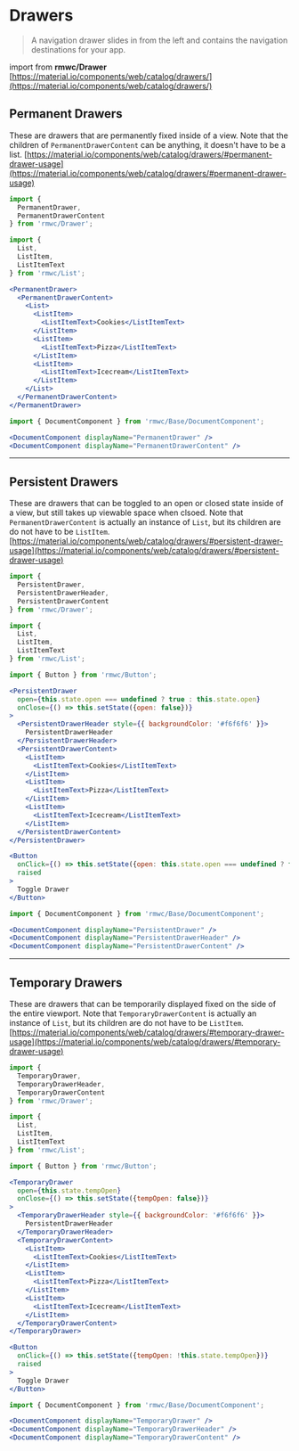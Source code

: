 # Drawers

> A navigation drawer slides in from the left and contains the navigation destinations for your app.

import from **rmwc/Drawer**  
[https://material.io/components/web/catalog/drawers/](https://material.io/components/web/catalog/drawers/)

## Permanent Drawers

These are drawers that are permanently fixed inside of a view. Note that the children of `PermanentDrawerContent` can be anything, it doesn't have to be a list.
[https://material.io/components/web/catalog/drawers/#permanent-drawer-usage](https://material.io/components/web/catalog/drawers/#permanent-drawer-usage)

```jsx render
import {
  PermanentDrawer,
  PermanentDrawerContent
} from 'rmwc/Drawer';

import {
  List,
  ListItem,
  ListItemText
} from 'rmwc/List';

<PermanentDrawer>
  <PermanentDrawerContent>
    <List>
      <ListItem>
        <ListItemText>Cookies</ListItemText>
      </ListItem>
      <ListItem>
        <ListItemText>Pizza</ListItemText>
      </ListItem>
      <ListItem>
        <ListItemText>Icecream</ListItemText>
      </ListItem>
    </List>
  </PermanentDrawerContent>
</PermanentDrawer>
```

```jsx renderOnly
import { DocumentComponent } from 'rmwc/Base/DocumentComponent';

<DocumentComponent displayName="PermanentDrawer" />
<DocumentComponent displayName="PermanentDrawerContent" />
```

---

## Persistent Drawers

These are drawers that can be toggled to an open or closed state inside of a view, but still takes up viewable space when clsoed. Note that `PermanentDrawerContent` is actually an instance of `List`, but its children are do not have to be `ListItem`.
[https://material.io/components/web/catalog/drawers/#persistent-drawer-usage](https://material.io/components/web/catalog/drawers/#persistent-drawer-usage)

```jsx render
import {
  PersistentDrawer,
  PersistentDrawerHeader,
  PersistentDrawerContent
} from 'rmwc/Drawer';

import {
  List,
  ListItem,
  ListItemText
} from 'rmwc/List';

import { Button } from 'rmwc/Button';

<PersistentDrawer
  open={this.state.open === undefined ? true : this.state.open}
  onClose={() => this.setState({open: false})}
>
  <PersistentDrawerHeader style={{ backgroundColor: '#f6f6f6' }}>
    PersistentDrawerHeader
  </PersistentDrawerHeader>
  <PersistentDrawerContent>
    <ListItem>
      <ListItemText>Cookies</ListItemText>
    </ListItem>
    <ListItem>
      <ListItemText>Pizza</ListItemText>
    </ListItem>
    <ListItem>
      <ListItemText>Icecream</ListItemText>
    </ListItem>
  </PersistentDrawerContent>
</PersistentDrawer>

<Button
  onClick={() => this.setState({open: this.state.open === undefined ? false : !this.state.open})}
  raised
>
  Toggle Drawer
</Button>
```

```jsx renderOnly
import { DocumentComponent } from 'rmwc/Base/DocumentComponent';

<DocumentComponent displayName="PersistentDrawer" />
<DocumentComponent displayName="PersistentDrawerHeader" />
<DocumentComponent displayName="PersistentDrawerContent" />
```

---

## Temporary Drawers

These are drawers that can be temporarily displayed fixed on the side of the entire viewport. Note that `TemporaryDrawerContent` is actually an instance of `List`, but its children are do not have to be `ListItem`.
[https://material.io/components/web/catalog/drawers/#temporary-drawer-usage](https://material.io/components/web/catalog/drawers/#temporary-drawer-usage)

```jsx render
import {
  TemporaryDrawer,
  TemporaryDrawerHeader,
  TemporaryDrawerContent
} from 'rmwc/Drawer';

import {
  List,
  ListItem,
  ListItemText
} from 'rmwc/List';

import { Button } from 'rmwc/Button';

<TemporaryDrawer
  open={this.state.tempOpen}
  onClose={() => this.setState({tempOpen: false})}
>
  <TemporaryDrawerHeader style={{ backgroundColor: '#f6f6f6' }}>
    PersistentDrawerHeader
  </TemporaryDrawerHeader>
  <TemporaryDrawerContent>
    <ListItem>
      <ListItemText>Cookies</ListItemText>
    </ListItem>
    <ListItem>
      <ListItemText>Pizza</ListItemText>
    </ListItem>
    <ListItem>
      <ListItemText>Icecream</ListItemText>
    </ListItem>
  </TemporaryDrawerContent>
</TemporaryDrawer>

<Button
  onClick={() => this.setState({tempOpen: !this.state.tempOpen})}
  raised
>
  Toggle Drawer
</Button>
```

```jsx renderOnly
import { DocumentComponent } from 'rmwc/Base/DocumentComponent';

<DocumentComponent displayName="TemporaryDrawer" />
<DocumentComponent displayName="TemporaryDrawerHeader" />
<DocumentComponent displayName="TemporaryDrawerContent" />
```

